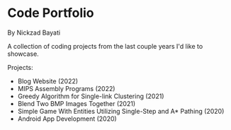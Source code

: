 # Code Portfolio 
By Nickzad Bayati

A collection of coding projects from the last couple years I'd like to showcase.

Projects:
- Blog Website (2022)
- MIPS Assembly Programs (2022)
- Greedy Algorithm for Single-link Clustering (2021)
- Blend Two BMP Images Together (2021)
- Simple Game With Entities Utilizing Single-Step and A* Pathing (2020)
- Android App Development (2020)
